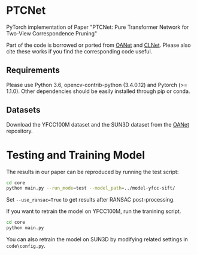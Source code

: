 # PTCNet
PyTorch implementation of Paper "PTCNet: Pure Transformer Network for Two-View Correspondence Pruning"

Part of the code is borrowed or ported from [OANet](https://github.com/zjhthu/OANet) and [CLNet](https://github.com/sailor-z/CLNet). Please also cite these works if you find the corresponding code useful.

## Requirements

Please use Python 3.6, opencv-contrib-python (3.4.0.12) and Pytorch (>= 1.1.0). Other dependencies should be easily installed through pip or conda.

## Datasets

Download the YFCC100M dataset and the SUN3D dataset from the [OANet](https://github.com/zjhthu/OANet) repository.

# Testing and Training Model

The results in our paper can be reproduced by running the test script:
```bash
cd core 
python main.py --run_mode=test --model_path=../model-yfcc-sift/
```
Set `--use_ransac=True` to get results after RANSAC post-processing.

If you want to retrain the model on YFCC100M, run the tranining script.
```bash
cd core 
python main.py 
```

You can also retrain the model on SUN3D by modifying related settings in `code\config.py`.
